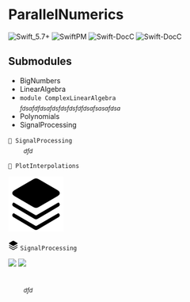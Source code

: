 
# ParallelNumerics 

![Swift_5.7+](https://img.shields.io/static/v1?label=Swift&color=lightgreen&message=5.7%2B&style=flat&logo=Swift)
![SwiftPM](https://img.shields.io/badge/-SwiftPM-critical?logo=Swift&style=flat&logoColor=white)
![Swift-DocC](https://img.shields.io/badge/-DocC-1C5ED0?logo=Swift&style=flat&logoColor=white)
![Swift-DocC](https://img.shields.io/badge/-Apple%20Platform%20Only-gray?logo=Apple&style=flat&logoColor=white)


## Submodules

* BigNumbers
* LinearAlgebra
* `module ComplexLinearAlgebra`<br/><sub>*fdsafdfdsafdsfdsfdsfdfdsafsasafdsa*</sub>
* Polynomials
* SignalProcessing

`􀐟 SignalProcessing`
<br/>&nbsp;&nbsp;&nbsp;&nbsp;&nbsp;&nbsp;&nbsp;<sub>
*dfd*</sub>


`􀐟 PlotInterpolations`

![module](./images/square-stack-3d-up-fill.svg)

<img src="./images/square-stack-3d-up-fill.svg" width="20" height=""> `SignalProcessing`

![](https://raw.githubusercontent.com/andrewtavis/sf-symbols-online/master/glyphs/square-stack-3d-up-fill.png#gh-light-mode-only)
![](https://raw.githubusercontent.com/andrewtavis/sf-symbols-online/master/glyphs_white/square-stack-3d-up-fill.png#gh-dark-mode-only)

<br/>&nbsp;&nbsp;&nbsp;&nbsp;&nbsp;&nbsp;&nbsp;<sub>
*dfd*</sub>
